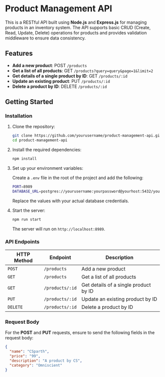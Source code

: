 # Product Management API

This is a RESTful API built using **Node.js** and **Express.js** for managing products in an inventory system. The API supports basic CRUD (Create, Read, Update, Delete) operations for products and provides validation middleware to ensure data consistency.

## Features

- **Add a new product**: POST `/products`
- **Get a list of all products**: GET `/products?query=query&page=1&limit=2`
- **Get details of a single product by ID**: GET `/products/:id`
- **Update an existing product**: PUT `/products/:id`
- **Delete a product by ID**: DELETE `/products/:id`

## Getting Started

### Installation

1. Clone the repository:

    ```bash
    git clone https://github.com/yourusername/product-management-api.git
    cd product-management-api
    ```

2. Install the required dependencies:

    ```bash
    npm install
    ```

3. Set up your environment variables:

    Create a `.env` file in the root of the project and add the following:

    ```bash
    PORT=8989
    DATABASE_URL=postgres://yourusername:yourpassword@yourhost:5432/yourdbname
    ```

    Replace the values with your actual database credentials.

4. Start the server:

    ```bash
    npm run start
    ```

    The server will run on `http://localhost:8989`.

### API Endpoints

| HTTP Method | Endpoint          | Description                          |
| ----------- | ----------------- | ------------------------------------ |
| `POST`      | `/products`        | Add a new product                    |
| `GET`       | `/products`        | Get a list of all products           |
| `GET`       | `/products/:id`    | Get details of a single product by ID|
| `PUT`       | `/products/:id`    | Update an existing product by ID     |
| `DELETE`    | `/products/:id`    | Delete a product by ID               |

### Request Body

For the **POST** and **PUT** requests, ensure to send the following fields in the request body:

```json
{
  "name": "CSparth",          
  "price": "99",      
  "description": "A product by CS",
  "category": "Omniscient"  
}
```
